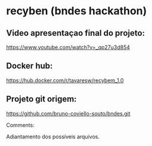 # recyben (bndes hackathon)

## Video apresentaçao final do projeto:
https://www.youtube.com/watch?v=_qp27u3d854

## Docker hub:
https://hub.docker.com/r/tavaresw/recybem_1.0

## Projeto git origem:
https://github.com/bruno-coviello-souto/bndes.git



Comments:

Adiantamento dos possíveis arquivos.
